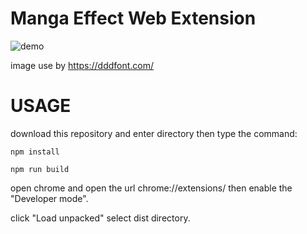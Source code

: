 # Manga Effect Web Extension

![demo](https://github.com/kami65536/manga-effect-extension/blob/main/doc/example.gif)

image use by https://dddfont.com/

# USAGE

download this repository and enter directory then type the command:

`npm install`

`npm run build`

open chrome and open the url chrome://extensions/ then enable the "Developer mode".

click "Load unpacked" select dist directory.
